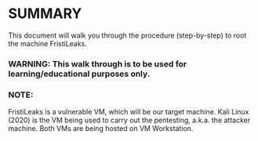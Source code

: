 # SUMMARY
This document will walk you through the procedure (step-by-step) to root the machine FristiLeaks.
### WARNING: This walk through is to be used for learning/educational purposes only.
### NOTE:
FristiLeaks is a vulnerable VM, which will be our target machine.
Kali Linux (2020) is the VM being used to carry out the pentesting, a.k.a. the attacker machine.
Both VMs are being hosted on VM Workstation.


